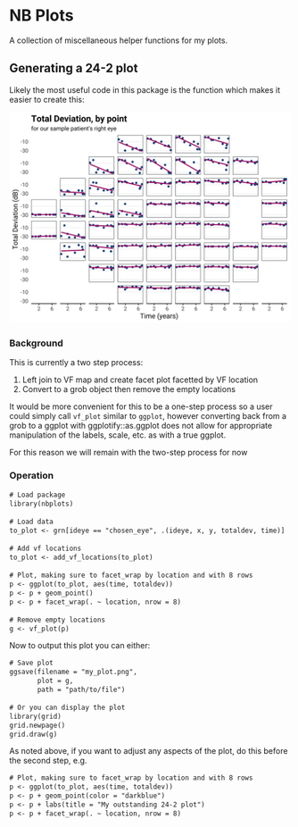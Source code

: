 # NB Plots

A collection of miscellaneous helper functions for my plots.


## Generating a 24-2 plot

Likely the most useful code in this package is the function which makes it easier to create this:

![alt text](images/example.png)


### Background
This is currently a two step process:

1. Left join to VF map and create facet plot facetted by VF location
2. Convert to a grob object then remove the empty locations

It would be more convenient for this to be a one-step process so a user could simply call `vf_plot` similar to `ggplot`,  however converting back from a grob to a ggplot with ggplotify::as.ggplot does not allow for appropriate manipulation of the labels, scale, etc. as with a true ggplot.

For this reason we will remain with the two-step process for now

### Operation

```{r}
# Load package
library(nbplots)

# Load data
to_plot <- grn[ideye == "chosen_eye", .(ideye, x, y, totaldev, time)]

# Add vf locations
to_plot <- add_vf_locations(to_plot)

# Plot, making sure to facet_wrap by location and with 8 rows
p <- ggplot(to_plot, aes(time, totaldev))
p <- p + geom_point()
p <- p + facet_wrap(. ~ location, nrow = 8)

# Remove empty locations  
g <- vf_plot(p)
```

Now to output this plot you can either:

```{r}
# Save plot
ggsave(filename = "my_plot.png",
       plot = g,
       path = "path/to/file")
       
# Or you can display the plot
library(grid)
grid.newpage()
grid.draw(g)
```

As noted above, if you want to adjust any aspects of the plot, do this before the second step, e.g. 

```{r}
# Plot, making sure to facet_wrap by location and with 8 rows
p <- ggplot(to_plot, aes(time, totaldev))
p <- p + geom_point(color = "darkblue")
p <- p + labs(title = "My outstanding 24-2 plot")
p <- p + facet_wrap(. ~ location, nrow = 8)
```
